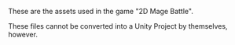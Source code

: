 These are the assets used in the game "2D Mage Battle".

These files cannot be converted into a Unity Project by themselves, however.
